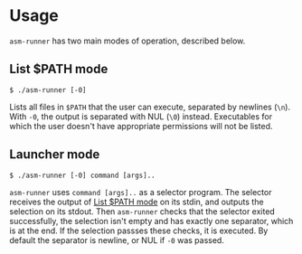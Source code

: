 # Usage

`asm-runner` has two main modes of operation, described below.

## List $PATH mode

`$ ./asm-runner [-0]`

Lists all files in `$PATH` that the user can execute, separated by newlines (`\n`).
With `-0`, the output is separated with NUL (`\0`) instead. Executables for which
the user doesn't have appropriate permissions will not be listed.

## Launcher mode

`$ ./asm-runner [-0] command [args]..`

`asm-runner` uses `command [args]..` as a selector program. The selector receives
the output of [List $PATH mode](#list_path_mode) on its stdin, and outputs the
selection on its stdout. Then `asm-runner` checks that the selector exited
successfully, the selection isn't empty and has exactly one separator, which is at
the end. If the selection passses these checks, it is executed. By default the
separator is newline, or NUL if `-0` was passed.

